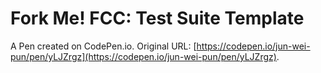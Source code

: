 # Fork Me! FCC: Test Suite Template

A Pen created on CodePen.io. Original URL: [https://codepen.io/jun-wei-pun/pen/yLJZrgz](https://codepen.io/jun-wei-pun/pen/yLJZrgz).


